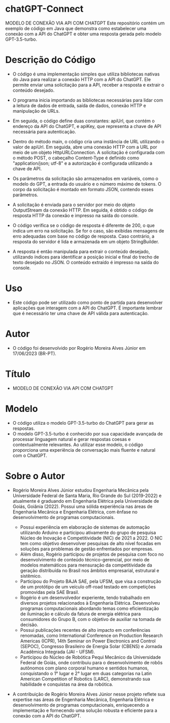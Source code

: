 # chatGPT-Connect
MODELO DE CONEXÃO VIA API COM CHATGPT
Este repositório contém um exemplo de código em Java que demonstra como estabelecer uma conexão com a API do ChatGPT e obter uma resposta gerada pelo modelo GPT-3.5-turbo.


# Descrição do Código
  - O código é uma implementação simples que utiliza bibliotecas nativas do Java para realizar a conexão HTTP com a API do ChatGPT. Ele permite enviar uma solicitação para a API, receber a resposta e extrair o conteúdo desejado.

  - O programa inicia importando as bibliotecas necessárias para lidar com a leitura de dados de entrada, saída de dados, conexão HTTP e manipulação de URLs.

  - Em seguida, o código define duas constantes: apiUrl, que contém o endereço da API do ChatGPT, e apiKey, que representa a chave de API necessária para autenticação.

  - Dentro do método main, o código cria uma instância de URL utilizando o valor de apiUrl. Em seguida, abre uma conexão HTTP com a URL por meio de um objeto HttpURLConnection. A solicitação é configurada com o método POST, o cabeçalho Content-Type é definido como "application/json; utf-8" e a autorização é configurada utilizando a chave de API.

  - Os parâmetros da solicitação são armazenados em variáveis, como o modelo do GPT, a entrada do usuário e o número máximo de tokens. O corpo da solicitação é montado em formato JSON, contendo esses parâmetros.

  - A solicitação é enviada para o servidor por meio do objeto OutputStream da conexão HTTP. Em seguida, é obtido o código de resposta HTTP da conexão e impresso na saída do console.

  - O código verifica se o código de resposta é diferente de 200, o que indica um erro na solicitação. Se for o caso, são exibidas mensagens de erro adequadas com base no código de resposta. Caso contrário, a resposta do servidor é lida e armazenada em um objeto StringBuilder.

  - A resposta é então manipulada para extrair o conteúdo desejado, utilizando índices para identificar a posição inicial e final do trecho de texto desejado no JSON. O conteúdo extraído é impresso na saída do console.


# Uso
  - Este código pode ser utilizado como ponto de partida para desenvolver aplicações que interagem com a API do ChatGPT. É importante lembrar que é necessário ter uma chave de API válida para autenticação.


# Autor
  - O código foi desenvolvido por Rogério Moreira Alves Júnior em 17/06/2023 (BR-PT).


# Título
  - MODELO DE CONEXÃO VIA API COM CHATGPT


# Modelo
  - O código utiliza o modelo GPT-3.5-turbo do ChatGPT para gerar as respostas.
  - O modelo GPT-3.5-turbo é conhecido por sua capacidade avançada de processar linguagem natural e gerar respostas coesas e contextualmente relevantes. Ao utilizar esse modelo, o código proporciona uma experiência de conversação mais fluente e natural com o ChatGPT.


# Sobre o Autor
- Rogério Moreira Alves Júnior estudou Engenharia Mecânica pela Universidade Federal de Santa Maria, Rio Grande do Sul (2019-2022) e atualmente é graduando em Engenharia Elétrica pela Universidade de Goiás, Goiânia (2022). Possui uma sólida experiência nas áreas de Engenharia Mecânica e Engenharia Elétrica, com ênfase no desenvolvimento de programas computacionais.

  - Possui experiência em elaboração de sistemas de automação utilizando Arduino e participou ativamente do grupo de pesquisa Núcleo de Inovação e Competitividade (NIC) de 2021 a 2022. O NIC tem como objetivo desenvolver pesquisas de alto nível focadas em soluções para problemas de gestão enfrentados por empresas.
  - Além disso, Rogério participou de projetos de pesquisa com foco no desenvolvimento de conteúdo técnico-gerencial, por meio de modelos matemáticos para mensuração da competitividade da geração distribuída no Brasil nos âmbitos empresarial, estrutural e sistêmico.
  - Participou do Projeto BAJA SAE, pela UFSM, que visa a construção de um protótipo de um veículo off-road testado em competições promovidas pela SAE Brasil.
  - Rogério é um desenvolvedor experiente, tendo trabalhado em diversos projetos relacionados à Engenharia Elétrica. Desenvolveu programas computacionais abordando temas como eficientização de iluminação e cálculo da fatura de energia elétrica para consumidores do Grupo B, com o objetivo de auxiliar na tomada de decisão.
  - Possui publicações recentes de alto impacto em conferências renomadas, como International Conference on Production Research Americas (ICPR), 14th Seminar on Power Electronics and Control (SEPOC), Congresso Brasileiro de Energia Solar (CBENS) e Jornada Acadêmica Integrada (JAI - UFSM).
  - Participou do Núcleo de Robótica Pequi Mecânico da Universidade Federal de Goiás, onde contribuiu para o desenvolvimento de robôs autônomos com plano corporal humano e sentidos humanos, conquistando o 1° lugar e 2° lugar em duas categorias na Latin American Competition of Robotics (LARC), demonstrando sua habilidade e conquistas na área da robótica.
  
- A contribuição de Rogério Moreira Alves Júnior nesse projeto reflete sua expertise nas áreas de Engenharia Mecânica, Engenharia Elétrica e desenvolvimento de programas computacionais, enriquecendo a implementação e fornecendo uma solução robusta e eficiente para a conexão com a API do ChatGPT.

